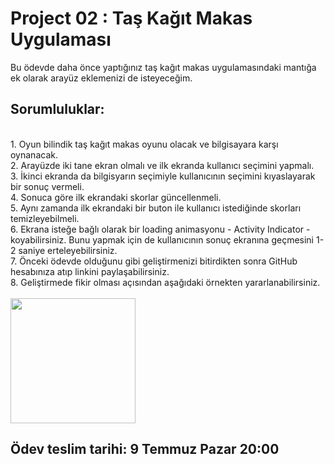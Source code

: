 # Project 02 : Taş Kağıt Makas Uygulaması

Bu ödevde daha önce yaptığınız taş kağıt makas uygulamasındaki mantığa ek olarak arayüz eklemenizi de isteyeceğim.  

## Sorumluluklar:

<br>
1. Oyun bilindik taş kağıt makas oyunu olacak ve bilgisayara karşı oynanacak.
<br>
2. Arayüzde iki tane ekran olmalı ve ilk ekranda kullanıcı seçimini yapmalı.
<br>
3. İkinci ekranda da bilgisyarın seçimiyle kullanıcının seçimini kıyaslayarak bir sonuç vermeli.
<br>
4. Sonuca göre ilk ekrandaki skorlar güncellenmeli. 
<br>
5. Aynı zamanda ilk ekrandaki bir buton ile kullanıcı istediğinde skorları temizleyebilmeli. 
<br>
6. Ekrana isteğe bağlı olarak bir loading animasyonu - Activity Indicator - koyabilirsiniz. Bunu yapmak için de kullanıcının sonuç ekranına geçmesini 1-2 saniye erteleyebilirsiniz. 
<br>
7. Önceki ödevde olduğunu gibi geliştirmenizi bitirdikten sonra GitHub hesabınıza atıp linkini paylaşabilirsiniz.
<br>
8. Geliştirmede fikir olması açısından aşağıdaki örnekten yararlanabilirsiniz.
<br>
<br>

<img src="https://github.com/SezginCiftci/IOS-2-Bootcamp-Progress/blob/main/Projects/Resources/RockPaperScissor.gif" width="200">

## <a name="2"></a>Ödev teslim tarihi: 9 Temmuz Pazar 20:00
